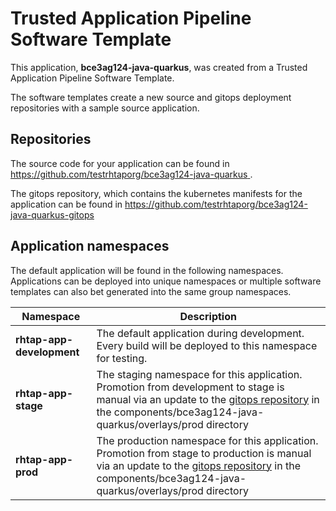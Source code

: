 # Trusted Application Pipeline Software Template

This application, **bce3ag124-java-quarkus**, was created from a Trusted Application Pipeline Software Template.

The software templates create a new source and gitops deployment repositories with a sample source application. 

## Repositories

The source code for your application can be found in [https://github.com/testrhtaporg/bce3ag124-java-quarkus ](https://github.com/testrhtaporg/bce3ag124-java-quarkus ).
 
The gitops repository, which contains the kubernetes manifests for the application can be found in 
[https://github.com/testrhtaporg/bce3ag124-java-quarkus-gitops ](https://github.com/testrhtaporg/bce3ag124-java-quarkus-gitops ) 

## Application namespaces 

The default application will be found in the following namespaces. Applications can be deployed into unique namespaces or multiple software templates can also bet generated into the same group namespaces.  

|  Namespace   |  Description   |  
| -------- | -------- |   
| **rhtap-app-development** | The default application during development. Every build will be deployed to this namespace for testing. | 
| **rhtap-app-stage** | The staging namespace for this application. Promotion from development to stage is manual via an update to the [gitops repository](https://github.com/testrhtaporg/bce3ag124-java-quarkus-gitops ) in the components/bce3ag124-java-quarkus/overlays/prod directory |  
| **rhtap-app-prod** | The production namespace for this application. Promotion from stage to production is manual via an update to the [gitops repository](https://github.com/testrhtaporg/bce3ag124-java-quarkus-gitops ) in the components/bce3ag124-java-quarkus/overlays/prod directory | 